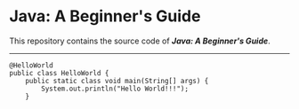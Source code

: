 # Java: A Beginner's Guide
This repository contains the source code of ___Java: A Beginner's Guide___.<br>
<hr>

```
@HelloWorld
public class HelloWorld {
    public static class void main(String[] args) {
        System.out.println("Hello World!!!");
    }
```
